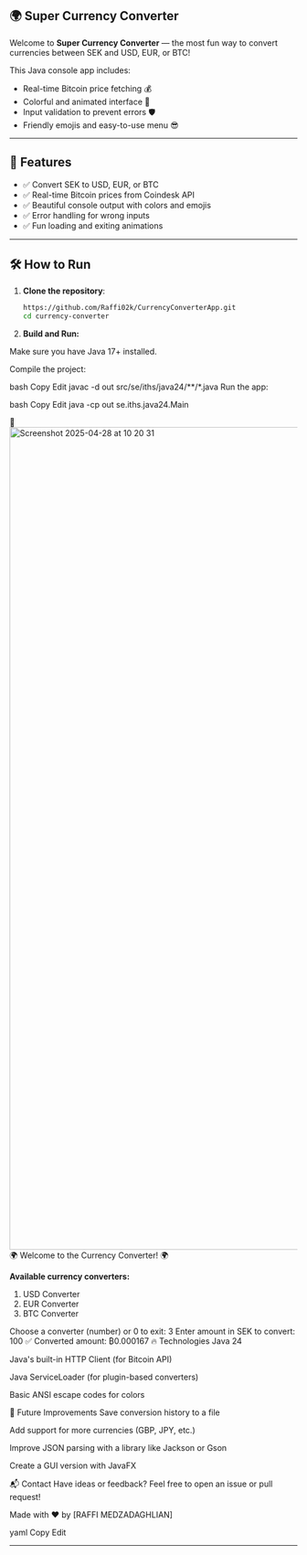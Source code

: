 ## 🌍 Super Currency Converter

Welcome to **Super Currency Converter** — the most fun way to convert currencies between SEK and USD, EUR, or BTC!

This Java console app includes:
- Real-time Bitcoin price fetching 💰
- Colorful and animated interface 🎨
- Input validation to prevent errors 🛡️
- Friendly emojis and easy-to-use menu 😎

---

## 🚀 Features

- ✅ Convert SEK to USD, EUR, or BTC
- ✅ Real-time Bitcoin prices from Coindesk API
- ✅ Beautiful console output with colors and emojis
- ✅ Error handling for wrong inputs
- ✅ Fun loading and exiting animations

---

## 🛠️ How to Run

1. **Clone the repository**:
   ```bash
   https://github.com/Raffi02k/CurrencyConverterApp.git
   cd currency-converter
2. **Build and Run:**

Make sure you have Java 17+ installed.

Compile the project:

bash
Copy
Edit
javac -d out src/se/iths/java24/**/*.java
Run the app:

bash
Copy
Edit
java -cp out se.iths.java24.Main

📸  <img width="1440" alt="Screenshot 2025-04-28 at 10 20 31" src="https://github.com/user-attachments/assets/811a493d-8f64-4277-8369-ae0f57c90272" />
🌍 Welcome to the Currency Converter! 🌍

**Available currency converters:**
1. USD Converter
2. EUR Converter
3. BTC Converter

Choose a converter (number) or 0 to exit: 3
Enter amount in SEK to convert: 100
✅ Converted amount: ₿0.000167
🔥 Technologies
Java 24

Java's built-in HTTP Client (for Bitcoin API)

Java ServiceLoader (for plugin-based converters)

Basic ANSI escape codes for colors

🤔 Future Improvements
 Save conversion history to a file

 Add support for more currencies (GBP, JPY, etc.)

 Improve JSON parsing with a library like Jackson or Gson

 Create a GUI version with JavaFX

📬 Contact
Have ideas or feedback? Feel free to open an issue or pull request!

Made with ❤️ by [RAFFI MEDZADAGHLIAN]

yaml
Copy
Edit

---

